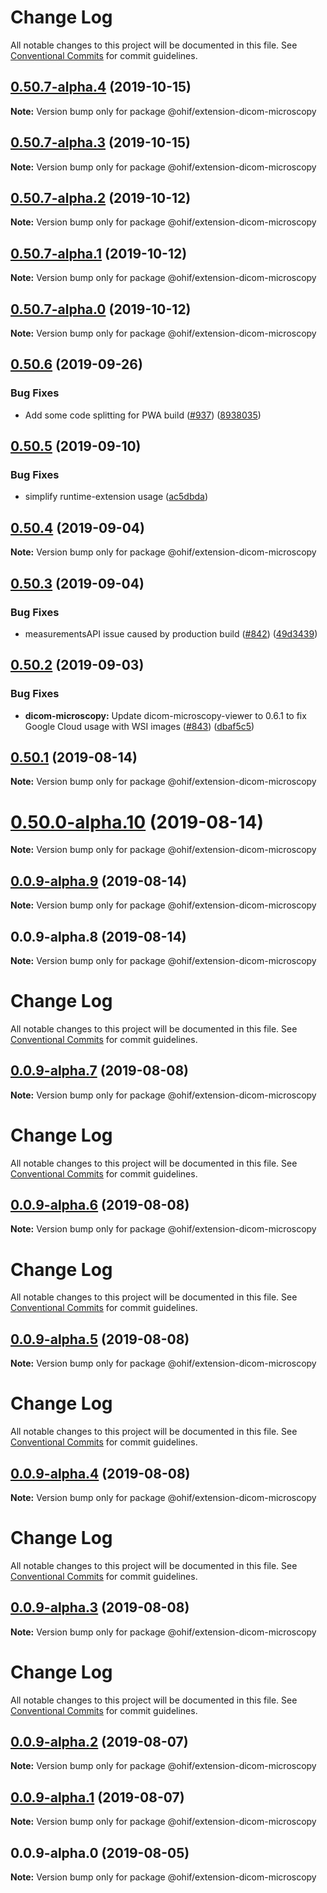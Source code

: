 # Change Log

All notable changes to this project will be documented in this file.
See [Conventional Commits](https://conventionalcommits.org) for commit guidelines.

## [0.50.7-alpha.4](https://github.com/OHIF/Viewers/compare/@ohif/extension-dicom-microscopy@0.50.7-alpha.3...@ohif/extension-dicom-microscopy@0.50.7-alpha.4) (2019-10-15)

**Note:** Version bump only for package @ohif/extension-dicom-microscopy





## [0.50.7-alpha.3](https://github.com/OHIF/Viewers/compare/@ohif/extension-dicom-microscopy@0.50.7-alpha.2...@ohif/extension-dicom-microscopy@0.50.7-alpha.3) (2019-10-15)

**Note:** Version bump only for package @ohif/extension-dicom-microscopy





## [0.50.7-alpha.2](https://github.com/OHIF/Viewers/compare/@ohif/extension-dicom-microscopy@0.50.7-alpha.1...@ohif/extension-dicom-microscopy@0.50.7-alpha.2) (2019-10-12)

**Note:** Version bump only for package @ohif/extension-dicom-microscopy





## [0.50.7-alpha.1](https://github.com/OHIF/Viewers/compare/@ohif/extension-dicom-microscopy@0.50.7-alpha.0...@ohif/extension-dicom-microscopy@0.50.7-alpha.1) (2019-10-12)

**Note:** Version bump only for package @ohif/extension-dicom-microscopy





## [0.50.7-alpha.0](https://github.com/OHIF/Viewers/compare/@ohif/extension-dicom-microscopy@0.50.6...@ohif/extension-dicom-microscopy@0.50.7-alpha.0) (2019-10-12)

**Note:** Version bump only for package @ohif/extension-dicom-microscopy





## [0.50.6](https://github.com/OHIF/Viewers/compare/@ohif/extension-dicom-microscopy@0.50.5...@ohif/extension-dicom-microscopy@0.50.6) (2019-09-26)


### Bug Fixes

* Add some code splitting for PWA build ([#937](https://github.com/OHIF/Viewers/issues/937)) ([8938035](https://github.com/OHIF/Viewers/commit/8938035))





## [0.50.5](https://github.com/OHIF/Viewers/compare/@ohif/extension-dicom-microscopy@0.50.4...@ohif/extension-dicom-microscopy@0.50.5) (2019-09-10)


### Bug Fixes

* simplify runtime-extension usage ([ac5dbda](https://github.com/OHIF/Viewers/commit/ac5dbda))





## [0.50.4](https://github.com/OHIF/Viewers/compare/@ohif/extension-dicom-microscopy@0.50.3...@ohif/extension-dicom-microscopy@0.50.4) (2019-09-04)

**Note:** Version bump only for package @ohif/extension-dicom-microscopy





## [0.50.3](https://github.com/OHIF/Viewers/compare/@ohif/extension-dicom-microscopy@0.50.2...@ohif/extension-dicom-microscopy@0.50.3) (2019-09-04)


### Bug Fixes

* measurementsAPI issue caused by production build ([#842](https://github.com/OHIF/Viewers/issues/842)) ([49d3439](https://github.com/OHIF/Viewers/commit/49d3439))





## [0.50.2](https://github.com/OHIF/Viewers/compare/@ohif/extension-dicom-microscopy@0.50.1...@ohif/extension-dicom-microscopy@0.50.2) (2019-09-03)


### Bug Fixes

* **dicom-microscopy:** Update dicom-microscopy-viewer to 0.6.1 to fix Google Cloud usage with WSI images ([#843](https://github.com/OHIF/Viewers/issues/843)) ([dbaf5c5](https://github.com/OHIF/Viewers/commit/dbaf5c5))





## [0.50.1](https://github.com/OHIF/Viewers/compare/@ohif/extension-dicom-microscopy@0.50.0-alpha.10...@ohif/extension-dicom-microscopy@0.50.1) (2019-08-14)

**Note:** Version bump only for package @ohif/extension-dicom-microscopy





# [0.50.0-alpha.10](https://github.com/OHIF/Viewers/compare/@ohif/extension-dicom-microscopy@0.0.9-alpha.9...@ohif/extension-dicom-microscopy@0.50.0-alpha.10) (2019-08-14)

**Note:** Version bump only for package @ohif/extension-dicom-microscopy





## [0.0.9-alpha.9](https://github.com/OHIF/Viewers/compare/@ohif/extension-dicom-microscopy@0.0.9-alpha.8...@ohif/extension-dicom-microscopy@0.0.9-alpha.9) (2019-08-14)

**Note:** Version bump only for package @ohif/extension-dicom-microscopy





## 0.0.9-alpha.8 (2019-08-14)

**Note:** Version bump only for package @ohif/extension-dicom-microscopy





# Change Log

All notable changes to this project will be documented in this file. See
[Conventional Commits](https://conventionalcommits.org) for commit guidelines.

## [0.0.9-alpha.7](https://github.com/OHIF/Viewers/compare/@ohif/extension-dicom-microscopy@0.0.9-alpha.6...@ohif/extension-dicom-microscopy@0.0.9-alpha.7) (2019-08-08)

**Note:** Version bump only for package @ohif/extension-dicom-microscopy

# Change Log

All notable changes to this project will be documented in this file. See
[Conventional Commits](https://conventionalcommits.org) for commit guidelines.

## [0.0.9-alpha.6](https://github.com/OHIF/Viewers/compare/@ohif/extension-dicom-microscopy@0.0.9-alpha.5...@ohif/extension-dicom-microscopy@0.0.9-alpha.6) (2019-08-08)

**Note:** Version bump only for package @ohif/extension-dicom-microscopy

# Change Log

All notable changes to this project will be documented in this file. See
[Conventional Commits](https://conventionalcommits.org) for commit guidelines.

## [0.0.9-alpha.5](https://github.com/OHIF/Viewers/compare/@ohif/extension-dicom-microscopy@0.0.9-alpha.4...@ohif/extension-dicom-microscopy@0.0.9-alpha.5) (2019-08-08)

**Note:** Version bump only for package @ohif/extension-dicom-microscopy

# Change Log

All notable changes to this project will be documented in this file. See
[Conventional Commits](https://conventionalcommits.org) for commit guidelines.

## [0.0.9-alpha.4](https://github.com/OHIF/Viewers/compare/@ohif/extension-dicom-microscopy@0.0.9-alpha.3...@ohif/extension-dicom-microscopy@0.0.9-alpha.4) (2019-08-08)

**Note:** Version bump only for package @ohif/extension-dicom-microscopy

# Change Log

All notable changes to this project will be documented in this file. See
[Conventional Commits](https://conventionalcommits.org) for commit guidelines.

## [0.0.9-alpha.3](https://github.com/OHIF/Viewers/compare/@ohif/extension-dicom-microscopy@0.0.9-alpha.2...@ohif/extension-dicom-microscopy@0.0.9-alpha.3) (2019-08-08)

**Note:** Version bump only for package @ohif/extension-dicom-microscopy

# Change Log

All notable changes to this project will be documented in this file. See
[Conventional Commits](https://conventionalcommits.org) for commit guidelines.

## [0.0.9-alpha.2](https://github.com/OHIF/Viewers/compare/@ohif/extension-dicom-microscopy@0.0.9-alpha.1...@ohif/extension-dicom-microscopy@0.0.9-alpha.2) (2019-08-07)

**Note:** Version bump only for package @ohif/extension-dicom-microscopy

## [0.0.9-alpha.1](https://github.com/OHIF/Viewers/compare/@ohif/extension-dicom-microscopy@0.0.9-alpha.0...@ohif/extension-dicom-microscopy@0.0.9-alpha.1) (2019-08-07)

**Note:** Version bump only for package @ohif/extension-dicom-microscopy

## 0.0.9-alpha.0 (2019-08-05)

**Note:** Version bump only for package @ohif/extension-dicom-microscopy
